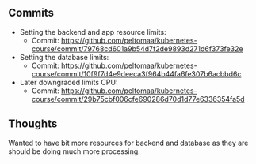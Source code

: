 ## Commits

- Setting the backend and app resource limits:
  - Commit: https://github.com/peltomaa/kubernetes-course/commit/79768cd601a9b54d7f2de9893d271d6f373fe32e
- Setting the database limits:
  - Commit: https://github.com/peltomaa/kubernetes-course/commit/10f9f7d4e9deeca3f964b44fa6fe307b6acbbd6c
- Later downgraded limits CPU:
  - Commit: https://github.com/peltomaa/kubernetes-course/commit/29b75cbf006cfe690286d70d1d77e6336354fa5d

## Thoughts

Wanted to have bit more resources for backend and database as they are should be doing much more processing.

